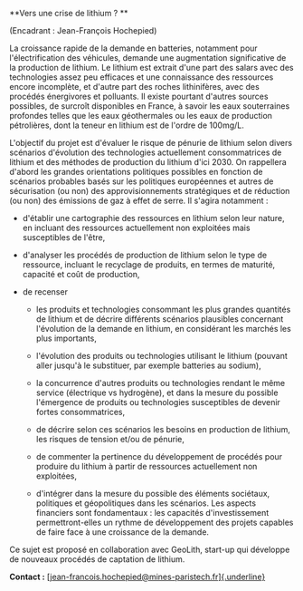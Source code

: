 **Vers une crise de lithium ? **

(Encadrant : Jean-François Hochepied)

La croissance rapide de la demande en batteries, notamment pour
l\'électrification des véhicules, demande une augmentation significative
de la production de lithium. Le lithium est extrait d'une part des
salars avec des technologies assez peu efficaces et une connaissance des
ressources encore incomplète, et d'autre part des roches lithinifères,
avec des procédés énergivores et polluants. Il existe pourtant d\'autres
sources possibles, de surcroît disponibles en France, à savoir les eaux
souterraines profondes telles que les eaux géothermales ou les eaux de
production pétrolières, dont la teneur en lithium est de l\'ordre de
100mg/L.

L\'objectif du projet est d\'évaluer le risque de pénurie de lithium
selon divers scénarios d\'évolution des technologies actuellement
consommatrices de lithium et des méthodes de production du lithium d'ici
2030. On rappellera d'abord les grandes orientations politiques
possibles en fonction de scénarios probables basés sur les politiques
européennes et autres de sécurisation (ou non) des approvisionnements
stratégiques et de réduction (ou non) des émissions de gaz à effet de
serre. Il s\'agira notamment :

-   d\'établir une cartographie des ressources en lithium selon leur
    nature, en incluant des ressources actuellement non exploitées mais
    susceptibles de l\'être,

-   d\'analyser les procédés de production de lithium selon le type de
    ressource, incluant le recyclage de produits, en termes de maturité,
    capacité et coût de production,

-   de recenser

    -   les produits et technologies consommant les plus grandes
        quantités de lithium et de décrire différents scénarios
        plausibles concernant l\'évolution de la demande en lithium, en
        considérant les marchés les plus importants,

    -   l\'évolution des produits ou technologies utilisant le lithium
        (pouvant aller jusqu\'à le substituer, par exemple batteries au
        sodium),

    -   la concurrence d\'autres produits ou technologies rendant le
        même service (électrique vs hydrogène), et dans la mesure du
        possible l\'émergence de produits ou technologies susceptibles
        de devenir fortes consommatrices,

    -   de décrire selon ces scénarios les besoins en production de
        lithium, les risques de tension et/ou de pénurie,

    -   de commenter la pertinence du développement de procédés pour
        produire du lithium à partir de ressources actuellement non
        exploitées,

    -   d\'intégrer dans la mesure du possible des éléments sociétaux,
        politiques et géopolitiques dans les scénarios. Les aspects
        financiers sont fondamentaux : les capacités d'investissement
        permettront-elles un rythme de développement des projets
        capables de faire face à une croissance de la demande.

Ce sujet est proposé en collaboration avec GeoLith, start-up qui
développe de nouveaux procédés de captation de lithium.

**Contact :**
[[jean-francois.hochepied\@mines-paristech.fr]{.underline}](mailto:jean-francois.hochepied@mines-paristech.fr)
